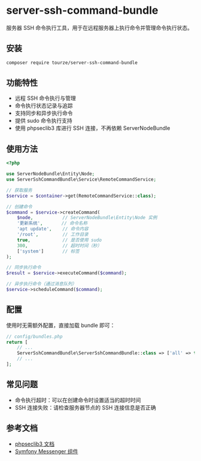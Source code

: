 # server-ssh-command-bundle

服务器 SSH 命令执行工具，用于在远程服务器上执行命令并管理命令执行状态。

## 安装

```bash
composer require tourze/server-ssh-command-bundle
```

## 功能特性

- 远程 SSH 命令执行与管理
- 命令执行状态记录与追踪
- 支持同步和异步执行命令
- 提供 sudo 命令执行支持
- 使用 phpseclib3 库进行 SSH 连接，不再依赖 ServerNodeBundle

## 使用方法

```php
<?php

use ServerNodeBundle\Entity\Node;
use ServerSshCommandBundle\Service\RemoteCommandService;

// 获取服务
$service = $container->get(RemoteCommandService::class);

// 创建命令
$command = $service->createCommand(
    $node,           // ServerNodeBundle\Entity\Node 实例
    '更新系统',       // 命令名称
    'apt update',    // 命令内容
    '/root',         // 工作目录
    true,            // 是否使用 sudo
    300,             // 超时时间（秒）
    ['system']       // 标签
);

// 同步执行命令
$result = $service->executeCommand($command);

// 异步执行命令（通过消息队列）
$service->scheduleCommand($command);
```

## 配置

使用时无需额外配置，直接加载 bundle 即可：

```php
// config/bundles.php
return [
    // ...
    ServerSshCommandBundle\ServerSshCommandBundle::class => ['all' => true],
    // ...
];
```

## 常见问题

- 命令执行超时：可以在创建命令时设置适当的超时时间
- SSH 连接失败：请检查服务器节点的 SSH 连接信息是否正确

## 参考文档

- [phpseclib3 文档](https://phpseclib.com/docs/ssh)
- [Symfony Messenger 组件](https://symfony.com/doc/current/messenger.html)

